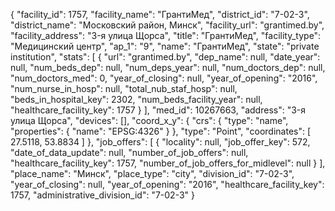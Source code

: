 {
    "facility_id": 1757,
    "facility_name": "ГрантиМед",
    "district_id": "7-02-3",
    "district_name": "Московский район, Минск",
    "facility_url": "grantimed.by",
    "facility_address": "3-я улица Щорса",
    "title": "ГрантиМед",
    "facility_type": "Медицинский центр",
    "ap_1": "9",
    "name": "ГрантиМед",
    "state": "private institution",
    "stats": [
        {
            "url": "grantimed.by",
            "dep_name": null,
            "date_year": null,
            "num_beds_dep": null,
            "num_deps_year": null,
            "num_doctors_dep": null,
            "num_doctors_med": 0,
            "year_of_closing": null,
            "year_of_opening": "2016",
            "num_nurse_in_hosp": null,
            "total_nub_staf_hosp": null,
            "beds_in_hospital_key": 2302,
            "num_beds_facility_year": null,
            "healthcare_facility_key": 1757
        }
    ],
    "med_id": 10267663,
    "address": "3-я улица Щорса",
    "devices": [],
    "coord_x_y": {
        "crs": {
            "type": "name",
            "properties": {
                "name": "EPSG:4326"
            }
        },
        "type": "Point",
        "coordinates": [
            27.5118,
            53.8834
        ]
    },
    "job_offers": [
        {
            "locality": null,
            "job_offer_key": 572,
            "date_of_data_update": null,
            "number_of_job_offers": null,
            "healthcare_facility_key": 1757,
            "number_of_job_offers_for_midlevel": null
        }
    ],
    "place_name": "Минск",
    "place_type": "city",
    "division_id": "7-02-3",
    "year_of_closing": null,
    "year_of_opening": "2016",
    "healthcare_facility_key": 1757,
    "administrative_division_id": "7-02-3"
}